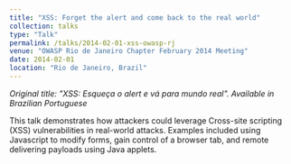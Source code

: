 ```yaml
---
title: "XSS: Forget the alert and come back to the real world"
collection: talks
type: "Talk"
permalink: /talks/2014-02-01-xss-owasp-rj
venue: "OWASP Rio de Janeiro Chapter February 2014 Meeting"
date: 2014-02-01
location: "Rio de Janeiro, Brazil"
---
```

<i>Original title: "XSS: Esqueça o alert e vá para mundo real". Available in Brazilian Portuguese</i>

This talk demonstrates how attackers could leverage Cross-site scripting (XSS) vulnerabilities in real-world attacks. Examples included using Javascript to modify forms, gain control of a browser tab, and remote delivering payloads using Java applets.

